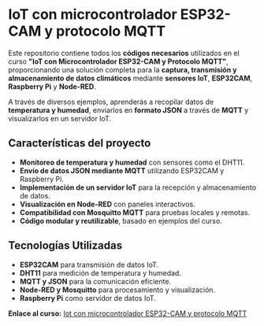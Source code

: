 # IoT con microcontrolador ESP32-CAM y protocolo MQTT  

Este repositorio contiene todos los **códigos necesarios** utilizados en el curso **"IoT con Microcontrolador ESP32-CAM y Protocolo MQTT"**, proporcionando una solución completa para la **captura, transmisión y almacenamiento de datos climáticos** mediante **sensores IoT**, **ESP32CAM**, **Raspberry Pi** y **Node-RED**.  

A través de diversos ejemplos, aprenderás a recopilar datos de **temperatura y humedad**, enviarlos en **formato JSON** a través de **MQTT** y visualizarlos en un servidor IoT.  

## Características del proyecto  
- **Monitoreo de temperatura y humedad** con sensores como el DHT11. 
- **Envío de datos JSON mediante MQTT** utilizando ESP32CAM y Raspberry Pi. 
- **Implementación de un servidor IoT** para la recepción y almacenamiento de datos. 
- **Visualización en Node-RED** con paneles interactivos. 
- **Compatibilidad con Mosquitto MQTT** para pruebas locales y remotas. 
- **Código modular y reutilizable**, basado en ejemplos del curso. 

## Tecnologías Utilizadas  
- **ESP32CAM** para transmisión de datos IoT. 
- **DHT11** para medición de temperatura y humedad. 
- **MQTT y JSON** para la comunicación eficiente.
- **Node-RED y Mosquitto** para procesamiento y visualización. 
- **Raspberry Pi** como servidor de datos IoT. 

**Enlace al curso:** [Iot con microcontrolador ESP32-CAM y protocolo MQTT](https://edu.codigoiot.com/course/view.php?id=1049&section=4)
